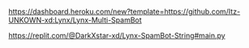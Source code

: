 https://dashboard.heroku.com/new?template=https://github.com/Itz-UNKOWN-xd:Lynx/Lynx-Multi-SpamBot

https://replit.com/@DarkXstar-xd/Lynx-SpamBot-String#main.py
